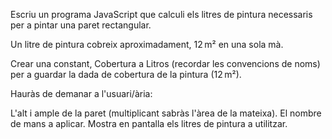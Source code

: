 Escriu un programa JavaScript que calculi els litres de pintura necessaris per a pintar una paret rectangular.

Un litre de pintura cobreix aproximadament, 12 m² en una sola mà.

Crear una constant, Cobertura a Litros (recordar les convencions de noms) per a guardar la dada de cobertura de la pintura (12 m²).

Hauràs de demanar a l'usuari/ària:

L'alt i ample de la paret (multiplicant sabràs l'àrea de la mateixa).
El nombre de mans a aplicar.
Mostra en pantalla els litres de pintura a utilitzar.